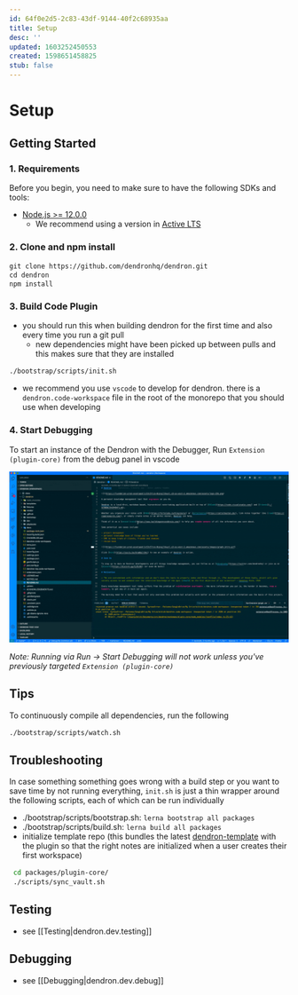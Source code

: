 ```yaml
---
id: 64f0e2d5-2c83-43df-9144-40f2c68935aa
title: Setup
desc: ''
updated: 1603252450553
created: 1598651458825
stub: false
---
```


# Setup

## Getting Started

### 1. Requirements
Before you begin, you need to make sure to have the following SDKs and tools:

- [Node.js >= 12.0.0](https://nodejs.org/download/release/latest-v10.x/)
  - We recommend using a version in [Active LTS](https://nodejs.org/en/about/releases/)

### 2. Clone and npm install
```console
git clone https://github.com/dendronhq/dendron.git
cd dendron
npm install
```

### 3. Build Code Plugin

- you should run this when building dendron for the first time and also every time you run a git pull
  - new dependencies might have been picked up between pulls and this makes sure that they are installed

```sh
./bootstrap/scripts/init.sh
```

- we recommend you use `vscode` to develop for dendron. there is a `dendron.code-workspace` file in the root of the monorepo that you should use when developing

### 4. Start Debugging

To start an instance of the Dendron with the Debugger, Run `Extension (plugin-core)` from the debug panel in vscode

![debugger](/assets/images/start_debugger.gif)

_Note: Running via Run -> Start Debugging will not work unless you've previously targeted `Extension (plugin-core)`_


## Tips

To continuously compile all dependencies, run the following

```sh
./bootstrap/scripts/watch.sh
```
## Troubleshooting

In case something something goes wrong with a build step or you want to save time by not running everything, `init.sh` is just a thin wrapper around the following scripts, each of which can be run individually

- ./bootstrap/scripts/bootstrap.sh: `lerna bootstrap all packages`
- ./bootstrap/scripts/build.sh: `lerna build all packages`
- initialize template repo (this bundles the latest [dendron-template](https://github.com/dendronhq/dendron-template) with the plugin so that the right notes are initialized when a user creates their first workspace)
```sh
 cd packages/plugin-core/
 ./scripts/sync_vault.sh
```

## Testing
- see [[Testing|dendron.dev.testing]]

## Debugging
- see [[Debugging|dendron.dev.debug]]
